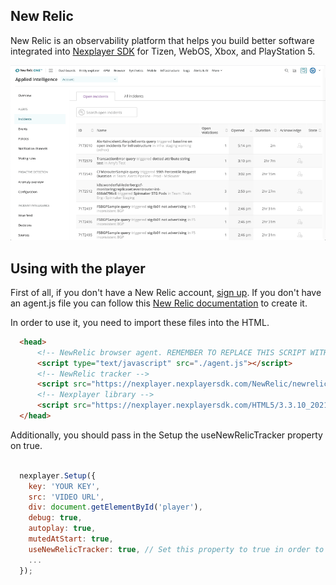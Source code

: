 ## New Relic

New Relic is an observability platform that helps you build better software integrated into [Nexplayer SDK](https://nexplayer.github.io/TizenWebOS/#/?id=introduction-top) for Tizen, WebOS, Xbox, and PlayStation 5.

<img text-align="center" src="./assets/newrelic-alerts.png" alt="mux-chart" >

## Using with the player

First of all, if you don't have a New Relic account, [sign up](https://newrelic.com/signup).
If you don't have an agent.js file you can follow this [New Relic documentation](https://docs.newrelic.com/docs/using-new-relic/cross-product-functions/install-configure/configure-new-relic-agents/) to create it.

In order to use it, you need to import these files into the HTML.

```html
  <head>
      <!-- NewRelic browser agent. REMEMBER TO REPLACE THIS SCRIPT WITH YOUR OWN BROWSER AGENT -->
      <script type="text/javascript" src="./agent.js"></script>
      <!-- NewRelic tracker -->
      <script src="https://nexplayer.nexplayersdk.com/NewRelic/newrelic-video-nexplayer.min.js"></script>
      <!-- Nexplayer library -->
      <script src="https://nexplayer.nexplayersdk.com/HTML5/3.3.10_20210614/nexplayer.js"></script>
  </head>
```

Additionally, you should pass in the Setup the useNewRelicTracker property on true.

```js

  nexplayer.Setup({
    key: 'YOUR KEY',
    src: 'VIDEO URL',
    div: document.getElementById('player'),		
    debug: true,
    autoplay: true,
    mutedAtStart: true,
    useNewRelicTracker: true, // Set this property to true in order to use the NR tracker.
    ...
  });

```
